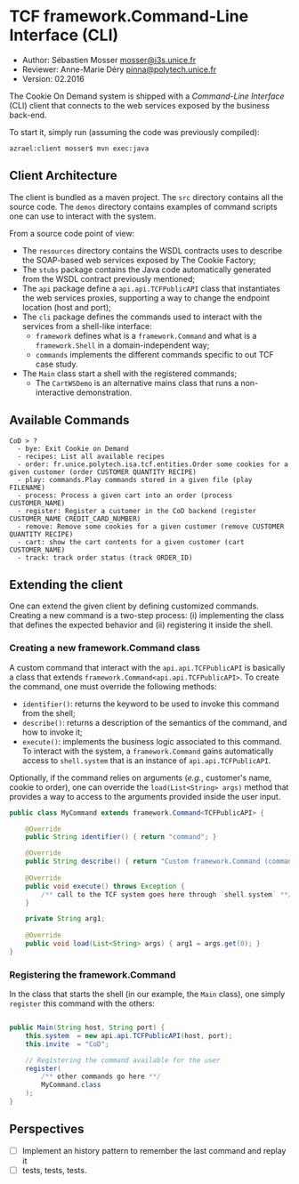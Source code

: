# TCF framework.Command-Line Interface (CLI)

  * Author: Sébastien Mosser [mosser@i3s.unice.fr](mosser@i3s.unice.fr)
  * Reviewer: Anne-Marie Déry [pinna@polytech.unice.fr](pinna@polytech.unice.fr)
  * Version: 02.2016


The Cookie On Demand system is shipped with a _Command-Line Interface_ (CLI) client that connects to the web services exposed by the business back-end.

To start it, simply run (assuming the code was previously compiled):

    azrael:client mosser$ mvn exec:java


## Client Architecture

The client is bundled as a maven project. The `src` directory contains all the source code. The `demos` directory contains examples of command scripts one can use to interact with the system.

From a source code point of view:
  
  * The `resources` directory contains the WSDL contracts uses to describe the SOAP-based web services exposed by The Cookie Factory;
  * The `stubs` package contains the Java code automatically generated from the WSDL contract previously mentioned;
  * The `api` package define a `api.api.TCFPublicAPI` class that instantiates the web services proxies, supporting a way to change the endpoint location (host and port);
  * The `cli` package defines the commands used to interact with the services from a shell-like interface:
    * `framework` defines what is a `framework.Command` and what is a `framework.Shell` in a domain-independent way;
    * `commands` implements the different commands specific to out TCF case study.
  * The `Main` class start a shell with the registered commands;
    * The `CartWSDemo` is an alternative mains class that runs a non-interactive demonstration.

## Available Commands

```
CoD > ?
  - bye: Exit Cookie on Demand
  - recipes: List all available recipes
  - order: fr.unice.polytech.isa.tcf.entities.Order some cookies for a given customer (order CUSTOMER QUANTITY RECIPE)
  - play: commands.Play commands stored in a given file (play FILENAME)
  - process: Process a given cart into an order (process CUSTOMER_NAME)
  - register: Register a customer in the CoD backend (register CUSTOMER_NAME CREDIT_CARD_NUMBER)
  - remove: Remove some cookies for a given customer (remove CUSTOMER QUANTITY RECIPE)
  - cart: show the cart contents for a given customer (cart CUSTOMER_NAME)
  - track: track order status (track ORDER_ID)
```

## Extending the client

One can extend the given client by defining customized commands. Creating a new command is a two-step process: (i) implementing the class that defines the expected behavior and (ii) registering it inside the shell.

### Creating a new framework.Command class

A custom command that interact with the `api.api.TCFPublicAPI` is basically a class that extends `framework.Command<api.api.TCFPublicAPI>`. To create the command, one must override the following methods:

   * `identifier()`: returns the keyword to be used to invoke this command from the shell;
   * `describe()`: returns a description of the semantics of the command, and how to invoke it;
   * `execute()`: implements the business logic associated to this command. To interact with the system, a `framework.Command` gains automatically access to `shell.system` that is an instance of `api.api.TCFPublicAPI`.

Optionally, if the command relies on arguments (_e.g._, customer's name, cookie to order), one can override the `load(List<String> args)` method that provides a way to access to the arguments provided inside the user input.

```java
public class MyCommand extends framework.Command<TCFPublicAPI> {

	@Override
	public String identifier() { return "command"; }

	@Override
	public String describe() { return "Custom framework.Command (command ARG_1)"; }
	
	@Override
	public void execute() throws Exception { 
		/** call to the TCF system goes here through `shell.system` **/
	}

	private String arg1;
	
	@Override
	public void load(List<String> args) { arg1 = args.get(0); }
}
```

### Registering the framework.Command

In the class that starts the shell (in our example, the `Main` class), one simply `register` this command with the others:

```java

public Main(String host, String port) {
	this.system  = new api.api.TCFPublicAPI(host, port);
	this.invite  = "CoD";

	// Registering the command available for the user
	register(
		/** other commands go here **/
		MyCommand.class
	);
}
```	

## Perspectives

  - [ ] Implement an history pattern to remember the last command and replay it
  - [ ] tests, tests, tests.